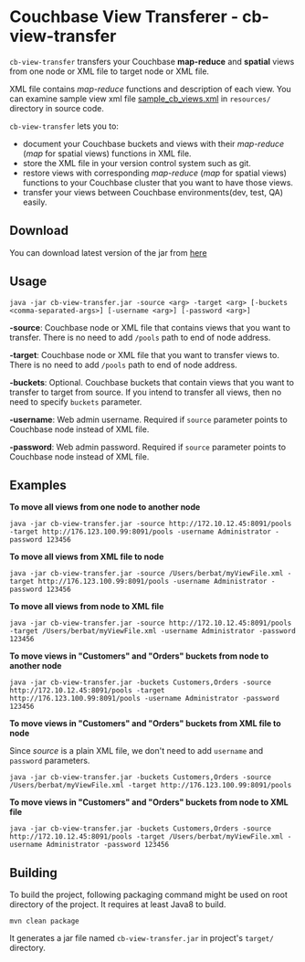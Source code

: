 Couchbase View Transferer - cb-view-transfer
============================================
`cb-view-transfer` transfers your Couchbase __map-reduce__ and __spatial__ views from one node or XML file to target node or XML file. 

XML file contains *map-reduce* functions and description of each view. You can examine sample view xml file [sample_cb_views.xml](https://github.com/baybatu/cb-view-transferer/blob/master/src/main/resources/sample_cb_views.xml) 
in `resources/` directory in source code.

`cb-view-transfer` lets you to:

* document your Couchbase buckets and views with their *map-reduce* (*map* for spatial views) functions in XML file.
* store the XML file in your version control system such as git. 
* restore views with corresponding *map-reduce* (*map* for spatial views) functions to your Couchbase cluster that you want to have those views.
* transfer your views between Couchbase environments(dev, test, QA) easily.

Download
--------
You can download latest version of the jar from [here](https://github.com/baybatu/cb-view-transferer/releases/latest)

Usage
-----
```
java -jar cb-view-transfer.jar -source <arg> -target <arg> [-buckets <comma-separated-args>] [-username <arg>] [-password <arg>]
```
**-source**: Couchbase node or XML file that contains views that you want to transfer. 
There is no need to add `/pools` path to end of node address.

**-target**: Couchbase node or XML file that you want to transfer views to. 
There is no need to add `/pools` path to end of node address.

**-buckets**: Optional. Couchbase buckets that contain views that you want to transfer to target from source.
If you intend to transfer all views, then no need to specify `buckets` parameter.

**-username**: Web admin username. Required if `source` parameter points to Couchbase node instead of XML file.

**-password**: Web admin password. Required if `source` parameter points to Couchbase node instead of XML file.


Examples
--------

__To move all views from one node to another node__

```
java -jar cb-view-transfer.jar -source http://172.10.12.45:8091/pools -target http://176.123.100.99:8091/pools -username Administrator -password 123456
```

__To move all views from XML file to node__

```
java -jar cb-view-transfer.jar -source /Users/berbat/myViewFile.xml -target http://176.123.100.99:8091/pools -username Administrator -password 123456
```

__To move all views from node to XML file__

```
java -jar cb-view-transfer.jar -source http://172.10.12.45:8091/pools -target /Users/berbat/myViewFile.xml -username Administrator -password 123456
```

__To move views in "Customers" and "Orders" buckets from node to another node__

```
java -jar cb-view-transfer.jar -buckets Customers,Orders -source http://172.10.12.45:8091/pools -target http://176.123.100.99:8091/pools -username Administrator -password 123456
```

__To move views in "Customers" and "Orders" buckets from XML file to node__

Since *source* is a plain XML file, we don't need to add `username` and `password` parameters. 

```
java -jar cb-view-transfer.jar -buckets Customers,Orders -source /Users/berbat/myViewFile.xml -target http://176.123.100.99:8091/pools
```

__To move views in "Customers" and "Orders" buckets from node to XML file__

```
java -jar cb-view-transfer.jar -buckets Customers,Orders -source http://172.10.12.45:8091/pools -target /Users/berbat/myViewFile.xml -username Administrator -password 123456
```

Building
--------
To build the project, following packaging command might be used on root directory of the project. 
It requires at least Java8 to build.
```
mvn clean package
```
It generates a jar file named `cb-view-transfer.jar` in project's `target/` directory. 
